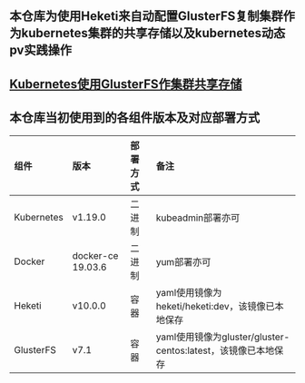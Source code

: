 ## 本仓库为使用Heketi来自动配置GlusterFS复制集群作为kubernetes集群的共享存储以及kubernetes动态pv实践操作

##  [Kubernetes使用GlusterFS作集群共享存储](https://linuxwt.com/kubernetesquan-wei-zhi-nan-xue-xi-bi-ji-di-shi-pian-service/#9)

## 本仓库当初使用到的各组件版本及对应部署方式  
|组件|版本|部署方式|备注|
|:------|:------|:------|:------|   
|Kubernetes|v1.19.0|二进制|kubeadmin部署亦可|
|Docker|docker-ce 19.03.6|二进制|yum部署亦可|
|Heketi|v10.0.0|容器|yaml使用镜像为heketi/heketi:dev，该镜像已本地保存|   
|GlusterFS|v7.1|容器|yaml使用镜像为gluster/gluster-centos:latest，该镜像已本地保存|   
